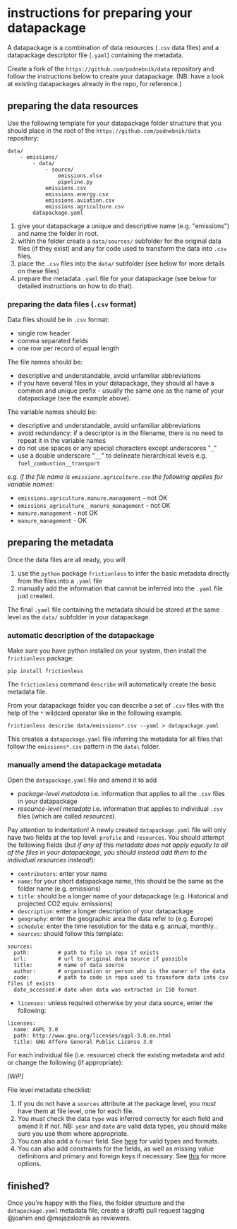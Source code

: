 # instructions for preparing your datapackage

A datapackage is a combination of data resources (`.csv` data files) and a datapackage descriptor file (`.yaml`) containing the metadata. 

Create a fork of the `https://github.com/podnebnik/data` repository and follow the instructions below to create your datapackage. (NB: have a look at existing datapackages already in the repo, for reference.)

## preparing the data resources

Use the following template for your datapackage folder structure that you should place in the root of the `https://github.com/podnebnik/data` repository:
```
data/
    - emissions/
        - data/
            - source/
                emissions.xlsx
                pipeline.py
            emissions.csv
            emissions.energy.csv
            emissions.aviation.csv
            emissions.agriculture.csv
        datapackage.yaml
```

1. give your datapackage a unique and descriptive name (e.g. "emissions") and name the folder in root.
2. within the folder create a `data/sources/` subfolder for the original data files (if they exist) and any for code used to transform the data into `.csv` files.
3. place the `.csv` files into the `data/` subfolder (see below for more details on these files)
4. prepare the metadata `.yaml` file for your datapackage (see below for detailed instructions on how to do that). 

### preparing the data files (`.csv` format)

Data files should be in `.csv` format:
* single row header
* comma separated fields 
* one row per record of equal length

The file names should be:
* descriptive and understandable, avoid unfamiliar abbreviations
* if you have several files in your datapackage, they should all have a common and unique prefix - usually the same one as the name of your datapackage (see the example above).

The variable names should be:

* descriptive and understandable, avoid unfamiliar abbreviations
* avoid redundancy: if a descriptor is in the filename, there is no need to repeat it in the variable names 
* do not use spaces or any special characters except underscores "`_`"
* use a double underscore "`__`" to delineate hierarchical levels e.g. `fuel_combustion__transport` 

*e.g. if the file name is `emissions.agriculture.csv` the following applies for variable names:*

* `emissions.agriculture.manure.management` - not OK
* `emissions_agriculture__manure_management` - not OK
* `manure.management` - not OK
* `manure_management` - OK 

## preparing the metadata 

Once the data files are all ready, you will 

1. use the `python` package `frictionless` to infer the basic metadata directly from the files into a `.yaml` file
2. manually add the information that cannot be inferred into the `.yaml` file just created.

The final `.yaml` file containing the metadata should be stored at the same level as the `data/` subfolder in your datapackage. 

### automatic description of the datapackage

Make sure you have python installed on your system, then install the `frictionless` package: 

```
pip install frictionless
```

The `frictionless` command `describe` will automatically create the basic metadata file.

From your datapackage folder you can describe a set of `.csv` files with the help of the `*` wildcard operator like in the following example.  

```
frictionless describe data/emissions*.csv --yaml > datapackage.yaml
```
This creates a `datapackage.yaml` file inferring the metadata for all files that follow the `emissions*.csv` pattern in the `data\` folder. 
### manually amend the datapackage metadata 

Open the `datapackage.yaml` file and amend it to add 

* *package-level metadata* i.e. information that applies to all the `.csv` files in your datapackage
* *resounce-level metadata* i.e. information that applies to individual `.csv` files (which are called *resources*). 

Pay attention to indentation! A newly created `datapackage.yaml` file will only have two fields at the top level: `profile` and `resources`. You should attempt the following fields (*but if any of this metadata does not apply equally to all of the files in your datapackage, you should instead add them to the individual resources instead!*):

* `contributors`: enter your name
* `name`: for your short datapackage name, this should be the same as the folder name (e.g. emissions)
* `title`: should be a longer name of your datapackage (e.g. Historical and projected CO2 equiv. emissions)
* `description`: enter a longer description of your datapackage
* `geography`: enter the geographic area the data refer to (e.g. Europe)
* `schedule`: enter the time resolution for the data e.g. annual, monthly.. 
* `sources`: should follow this template:
```
sources:
  path:         # path to file in repo if exists
  url:          # url to original data source if possible 
  title:        # name of data source
  author:       # organisation or person who is the owner of the data
  code:         # path to code in repo used to transform data into csv files if exists
  date_accessed:# date when data was extracted in ISO format
```
* `licenses:` unless required otherwise by your data source, enter the following: 
```
licenses:
  name: AGPL 3.0
  path: http://www.gnu.org/licenses/agpl-3.0.en.html
  title: GNU Affero General Public License 3.0
```

For each individual file (i.e. resource) check the existing metadata and add or change the following (if appropriate):

*[WiP]*

File level metadata checklist:

1. If you do not have a `sources` attribute at the package level, you *must* have them at file level, one for each file.
1. You *must* check the data `type` was inferred correctly for each field and amend it if not. NB: `year` and `date` are valid data types, you should make sure you use them where appropriate. 
1. You can also add a `format` field. See [here](https://specs.frictionlessdata.io/table-schema/#types-and-formats) for valid types and formats. 
1. You can also add constraints for the fields, as well as missing value definitions and primary and foreign keys if necessary. See [this](https://specs.frictionlessdata.io/table-schema/#constraints) for more options. 

## finished?

Once you're happy with the files, the folder structure and the `datapackage.yaml` metadata file, create a (draft) pull request tagging @joahim and @majazaloznik as reviewers.
